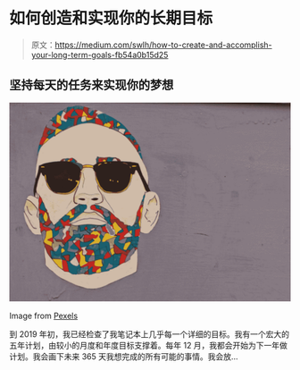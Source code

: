 # 如何创造和实现你的长期目标

> 原文：<https://medium.com/swlh/how-to-create-and-accomplish-your-long-term-goals-fb54a0b15d25>

## 坚持每天的任务来实现你的梦想

![](img/6c7ff9e7c339b7609056799c82d37d0a.png)

Image from [Pexels](https://www.pexels.com/photo/art-graffiti-illustration-man-4776/)

到 2019 年初，我已经检查了我笔记本上几乎每一个详细的目标。我有一个宏大的五年计划，由较小的月度和年度目标支撑着。每年 12 月，我都会开始为下一年做计划。我会画下未来 365 天我想完成的所有可能的事情。我会放…